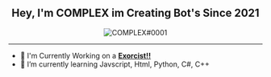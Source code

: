 
## <div align="center">Hey, I'm COMPLEX im Creating Bot's Since 2021</div>  


<p align="center"> <img src="https://komarev.com/ghpvc/?username=COMPLEX2323l=Profile%20views&color=00FFFF&style=flat" alt="COMPLEX#0001" /> </p>

***

- :telescope: I'm Currently Working on a [**Exorcist!!**](https://discord.gg/pN6tK5c4jy)
- 🌱 I’m currently learning Javscript, Html, Python, C#, C++

<br/>

